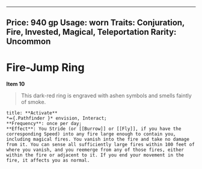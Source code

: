 
---
Price: 940 gp
Usage: worn
Traits: Conjuration, Fire, Invested, Magical, Teleportation
Rarity: Uncommon
---

# Fire-Jump Ring

**Item 10**

> This dark-red ring is engraved with ashen symbols and smells faintly of smoke.

```ad-embed-ability
title: **Activate**
*⬺{.Pathfinder }* envision, Interact; 
**Frequency**: once per day;
**Effect**: You Stride (or [[Burrow]] or [[Fly]], if you have the corresponding Speed) into any fire large enough to contain you, including magical fires. You vanish into the fire and take no damage from it. You can sense all sufficiently large fires within 100 feet of where you vanish, and you reemerge from any of those fires, either within the fire or adjacent to it. If you end your movement in the fire, it affects you as normal.

```
